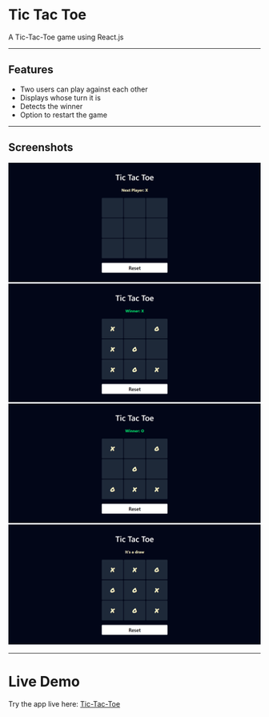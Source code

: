 # Tic Tac Toe

A Tic-Tac-Toe game using React.js

---

## Features

- Two users can play against each other
- Displays whose turn it is
- Detects the winner
- Option to restart the game

---

## Screenshots

![Start State](./public/images/reset.png)
![X win](./public/images/X.png)
![O win](./public/images/O.png)
![Draw](./public/images/draw.png)

---

# Live Demo

Try the app live here:
[Tic-Tac-Toe](https://akr-tic-tac-toe.netlify.app/)
